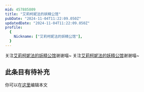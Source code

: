 ```yaml
---
mid: 457885809
title: "艾莉柯妮法的妖精公馆"
pubDate: "2024-11-04T11:22:09.050Z"
updatedDate: "2024-11-04T11:22:09.050Z"
profile:
  {
    Nickname: ["艾莉柯妮法的妖精公馆"],
  }
---
```


关注[艾莉柯妮法的妖精公馆](https://space.bilibili.com/457885809)谢谢喵~ 关注[艾莉柯妮法的妖精公馆](https://space.bilibili.com/457885809)谢谢喵~

## 此条目有待补充
你可以在[这里](https://github.com/Yuhanawa/VTuber.ICU/edit/master/src/content/v/艾莉柯妮法的妖精公馆/index.md)编辑本文
